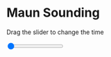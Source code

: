<h1>Maun Sounding</h1>
<p>Drag the slider to change the time</p>

<div class="slidecontainer">
<input oninput='setImage(this)' class="slider" type="range" min="0" max="7" value="0" step="1" />
<img id='img'/>
</div>

<script>
var img = document.getElementById('img');
var img_array = ['/assets/images/skwt/skd_maun_wrfout_d01_2020-06-16_12:00:00.png',
'/assets/images/skwt/skd_maun_wrfout_d01_2020-06-16_18:00:00.png',
'/assets/images/skwt/skd_maun_wrfout_d01_2020-06-17_00:00:00.png',
'/assets/images/skwt/skd_maun_wrfout_d01_2020-06-17_06:00:00.png',
'/assets/images/skwt/skd_maun_wrfout_d01_2020-06-17_12:00:00.png',
'/assets/images/skwt/skd_maun_wrfout_d01_2020-06-17_18:00:00.png',
'/assets/images/skwt/skd_maun_wrfout_d01_2020-06-18_00:00:00.png',];
function setImage(obj)
{
        var value = obj.value;
        img.src = img_array[value];

}
</script>
